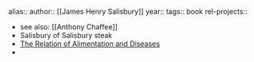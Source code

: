 alias::
author:: [[James Henry Salisbury]]
year::
tags:: book
rel-projects::

- see also: [[Anthony Chaffee]]
- Salisbury of Salisbury steak
- [The Relation of Alimentation and Diseases](https://justmeat.co/docs/the-relation-of-alimentation-and-disease-j-h-salisbury.pdf)
-
